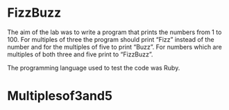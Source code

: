 # FizzBuzz
The aim of the lab was to write a program that prints the numbers from 1 to 100. For multiples of three the program should print “Fizz” instead of the number and for the multiples of five to print “Buzz”. For numbers which are multiples of both three and five print to “FizzBuzz”.

The programming language used to test the code was Ruby.

# Multiplesof3and5
